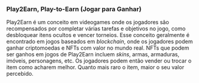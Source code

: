 ### Play2Earn, Play-to-Earn (Jogar para Ganhar)

Play2Earn é um conceito em videogames onde os jogadores são recompensados por completar várias tarefas e objetivos no jogo, como desbloquear itens ocultos e vencer torneios. Esse conceito geralmente é encontrado em jogos baseados em _blockchain_, onde os jogadores podem ganhar criptomoedas e NFTs com valor no mundo real. NFTs que podem ser ganhos em jogos de Play2Earn incluem _skins_, armas, armaduras, imóveis, personagens, etc. Os jogadores podem então vender ou trocar o item como acharem melhor. Quanto mais raro o item, maior o seu valor percebido.
